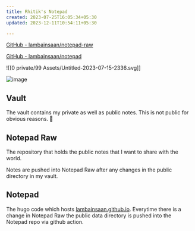 ```yaml
---
title: Rhitik's Notepad
created: 2023-07-25T16:05:34+05:30
updated: 2023-12-11T10:54:11+05:30

---
```


[GitHub - lambainsaan/notepad-raw](https://github.com/lambainsaan/notepad-raw)

[GitHub - lambainsaan/notepad](https://github.com/lambainsaan/notepad)

![[0 private/99 Assets/Untitled-2023-07-15-2336.svg]]

![image](public/images/obsidian_vault_working.png)


## Vault

The vault contains my private as well as public notes. This is not public for obvious reasons. 😬

## Notepad Raw

The repository that holds the public notes that I want to share with the world.

Notes are pushed into Notepad Raw after any changes in the public directory in my vault.

## Notepad

The hugo code which hosts [lambainsaan.github.io](https://lambainsaan.github.io). Everytime there is a change in Notepad Raw the public data directory is pushed into the Notepad repo via github action.